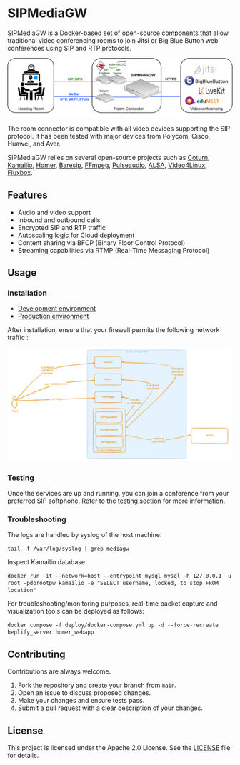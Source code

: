 # SIPMediaGW
SIPMediaGW is a Docker-based set of open-source components that allow traditional video conferencing rooms to join Jitsi or Big Blue Button web conferences using SIP and RTP protocols.

<img src="docs/architecture.png">

The room connector is compatible with all video devices supporting the SIP protocol. It has been tested with major devices from Polycom, Cisco, Huawei, and Aver.

SIPMediaGW relies on several open-source projects such as [Coturn](https://github.com/coturn/coturn), [Kamailio](https://github.com/kamailio/kamailio), [Homer](https://github.com/sipcapture/homer), [Baresip](https://github.com/baresip/baresip), [FFmpeg](https://github.com/FFmpeg/FFmpeg), [Pulseaudio](https://github.com/pulseaudio/pulseaudio), [ALSA](https://github.com/alsa-project/alsa-lib), [Video4Linux](https://linuxtv.org/), [Fluxbox](http://www.fluxbox.org/).


## Features

- Audio and video support
- Inbound and outbound calls
- Encrypted SIP and RTP traffic
- Autoscaling logic for Cloud deployment
- Content sharing via BFCP (Binary Floor Control Protocol)
- Streaming capabilities via RTMP (Real-Time Messaging Protocol)

## Usage
### Installation
- [Development environment](./docs/install_dev_env.md) 
- [Production environment](./docs/install_prod_env.md)

After installation, ensure that your firewall permits the following network traffic :

<img src="./docs/firewall_rules.jpeg" alt="Firewall rules">

### Testing 
Once the services are up and running, you can join a conference from your preferred SIP softphone.
Refer to the [testing section](./docs/testing.md) for more information.

### Troubleshooting 
The logs are handled by syslog of the host machine:
```
tail -f /var/log/syslog | grep mediagw
```

Inspect Kamailio database:
```
docker run -it --network=host --entrypoint mysql mysql -h 127.0.0.1 -u root -pdbrootpw kamailio -e "SELECT username, locked, to_stop FROM location"
```

For troubleshooting/monitoring purposes, real-time packet capture and visualization tools can be deployed as follows:

```
docker compose -f deploy/docker-compose.yml up -d --force-recreate heplify_server homer_webapp
```

## Contributing

Contributions are always welcome.

1. Fork the repository and create your branch from `main`.
2. Open an issue to discuss proposed changes.
3. Make your changes and ensure tests pass.
4. Submit a pull request with a clear description of your changes.

## License

This project is licensed under the Apache 2.0 License. 
See the [LICENSE](LICENSE) file for details.
